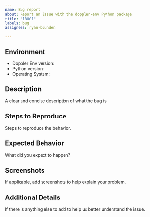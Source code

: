 ```yaml
---
name: Bug report
about: Report an issue with the doppler-env Python package
title: "[BUG]"
labels: bug
assignees: ryan-blunden

---
```


## Environment

* Doppler Env version:
* Python version:
* Operating System:

## Description

A clear and concise description of what the bug is.

## Steps to Reproduce

Steps to reproduce the behavior.

## Expected Behavior

What did you expect to happen?

## Screenshots

If applicable, add screenshots to help explain your problem.

## Additional Details

If there is anything else to add to help us better understand the issue.
